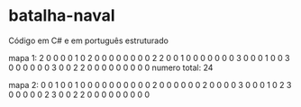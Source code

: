 # batalha-naval
Código em C# e em português estruturado


mapa 1:
2 0 0 0 0 1 0
2 0 0 0 0 0 0
0 0 2 2 0 0 1
0 0 0 0 0 0 0
3 0 0 0 1 0 0
3 0 0 0 0 0 0 
3 0 0 2 2 0 0
0 0 0 0 0 0 0
numero total: 24

mapa 2:
0 0 1 0 0 1 0
0 0 0 0 0 0 0
0 0 2 0 0 0 0
0 0 2 0 0 0 0
3 0 0 0 1 0 2
3 0 0 0 0 0 2 
3 0 0 2 2 0 0
0 0 0 0 0 0 0
